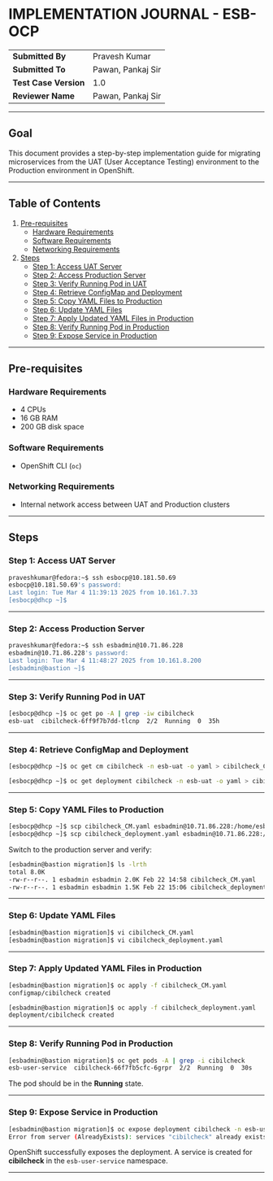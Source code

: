 # IMPLEMENTATION JOURNAL - ESB-OCP


|                       |            |
|--------------------------------|-------------------------|
| **Submitted By**               | Pravesh Kumar           |
| **Submitted To**               | Pawan, Pankaj Sir       |
| **Test Case Version**          | 1.0                  |
| **Reviewer Name**              | Pawan, Pankaj Sir       |

---

## Goal
This document provides a step-by-step implementation guide for migrating microservices from the UAT (User Acceptance Testing) environment to the Production environment in OpenShift.

---

## Table of Contents

1. [Pre-requisites](#pre-requisites)
   - [Hardware Requirements](#hardware-requirements)
   - [Software Requirements](#software-requirements)
   - [Networking Requirements](#networking-requirements)
2. [Steps](#steps)
   - [Step 1: Access UAT Server](#step-1-access-uat-server)
   - [Step 2: Access Production Server](#step-2-access-production-server)
   - [Step 3: Verify Running Pod in UAT](#step-3-verify-running-pod-in-uat)
   - [Step 4: Retrieve ConfigMap and Deployment](#step-4-retrieve-configmap-and-deployment)
   - [Step 5: Copy YAML Files to Production](#step-5-copy-yaml-files-to-production)
   - [Step 6: Update YAML Files](#step-6-update-yaml-files)
   - [Step 7: Apply Updated YAML Files in Production](#step-7-apply-updated-yaml-files-in-production)
   - [Step 8: Verify Running Pod in Production](#step-8-verify-running-pod-in-production)
   - [Step 9: Expose Service in Production](#step-9-expose-service-in-production)

---

## Pre-requisites

### Hardware Requirements
- 4 CPUs  
- 16 GB RAM  
- 200 GB disk space  

### Software Requirements
- OpenShift CLI (`oc`)  

### Networking Requirements
- Internal network access between UAT and Production clusters  

---

## Steps

### Step 1: Access UAT Server
```sh
praveshkumar@fedora:~$ ssh esbocp@10.181.50.69
esbocp@10.181.50.69's password: 
Last login: Tue Mar 4 11:39:13 2025 from 10.161.7.33
[esbocp@dhcp ~]$
```

---

### Step 2: Access Production Server
```sh
praveshkumar@fedora:~$ ssh esbadmin@10.71.86.228
esbadmin@10.71.86.228's password: 
Last login: Tue Mar 4 11:48:27 2025 from 10.161.8.200
[esbadmin@bastion ~]$
```

---

### Step 3: Verify Running Pod in UAT
```sh
[esbocp@dhcp ~]$ oc get po -A | grep -iw cibilcheck
esb-uat  cibilcheck-6ff9f7b7dd-tlcnp  2/2  Running  0  35h
```

---

### Step 4: Retrieve ConfigMap and Deployment
```sh
[esbocp@dhcp ~]$ oc get cm cibilcheck -n esb-uat -o yaml > cibilcheck_CM.yaml

[esbocp@dhcp ~]$ oc get deployment cibilcheck -n esb-uat -o yaml > cibilcheck_deployment.yaml
```

---

### Step 5: Copy YAML Files to Production
```sh
[esbocp@dhcp ~]$ scp cibilcheck_CM.yaml esbadmin@10.71.86.228:/home/esbadmin/migration/
[esbocp@dhcp ~]$ scp cibilcheck_deployment.yaml esbadmin@10.71.86.228:/home/esbadmin/migration/
```
Switch to the production server and verify:
```sh
[esbadmin@bastion migration]$ ls -lrth
total 8.0K
-rw-r--r--. 1 esbadmin esbadmin 2.0K Feb 22 14:58 cibilcheck_CM.yaml
-rw-r--r--. 1 esbadmin esbadmin 1.5K Feb 22 15:06 cibilcheck_deployment.yaml
```

---

### Step 6: Update YAML Files
```sh
[esbadmin@bastion migration]$ vi cibilcheck_CM.yaml 
[esbadmin@bastion migration]$ vi cibilcheck_deployment.yaml 
```

---

### Step 7: Apply Updated YAML Files in Production
```sh
[esbadmin@bastion migration]$ oc apply -f cibilcheck_CM.yaml 
configmap/cibilcheck created

[esbadmin@bastion migration]$ oc apply -f cibilcheck_deployment.yaml 
deployment/cibilcheck created
```

---

### Step 8: Verify Running Pod in Production
```sh
[esbadmin@bastion migration]$ oc get pods -A | grep -i cibilcheck
esb-user-service  cibilcheck-66f7fb5cfc-6grpr  2/2  Running  0  30s
```
The pod should be in the **Running** state.

---

### Step 9: Expose Service in Production
```sh
[esbadmin@bastion migration]$ oc expose deployment cibilcheck -n esb-user-service
Error from server (AlreadyExists): services "cibilcheck" already exists
```
OpenShift successfully exposes the deployment. A service is created for **cibilcheck** in the `esb-user-service` namespace.

---

